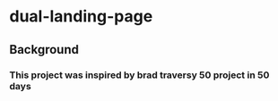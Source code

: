 # dual-landing-page

## Background
### This project was inspired by brad traversy 50 project in 50 days

